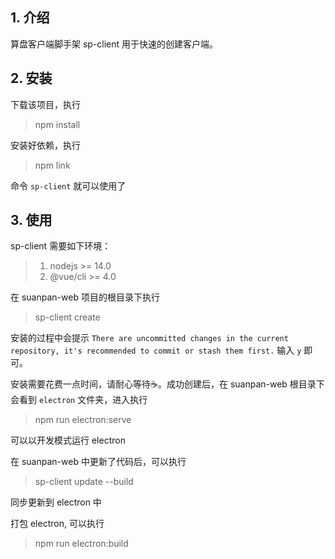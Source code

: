 ## 1. 介绍
算盘客户端脚手架 sp-client 用于快速的创建客户端。

## 2. 安装
下载该项目，执行 

> npm install

安装好依赖，执行

> npm link

命令 `sp-client` 就可以使用了

## 3. 使用
sp-client 需要如下环境：
> 1. nodejs >= 14.0
> 2. @vue/cli >= 4.0

在 suanpan-web 项目的根目录下执行
> sp-client create

安装的过程中会提示 `There are uncommitted changes in the current repository, it's recommended to commit or stash them first.` 输入 `y` 即可。

安装需要花费一点时间，请耐心等待☕。成功创建后，在 suanpan-web 根目录下会看到 `electron` 文件夹，进入执行
> npm run electron:serve

可以以开发模式运行 electron

在 suanpan-web 中更新了代码后，可以执行
> sp-client update --build

同步更新到 electron 中

打包 electron, 可以执行
> npm run electron:build
